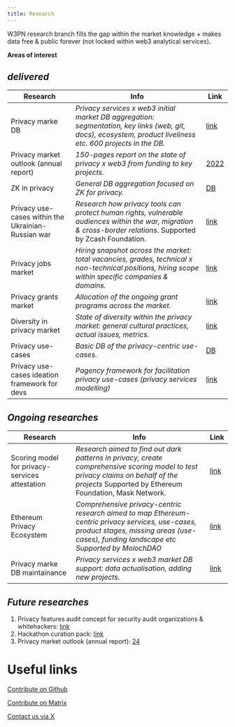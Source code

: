```yaml
---
title: Research
---
```


W3PN research branch fills the gap within the market knowledge + makes data free & public forever (not locked within web3 analytical services).

**Areas of interest**

## _delivered_

| Research | Info | Link |
| ------------- | ------------- | ------------- |
| Privacy marke DB | _Privacy services x web3 initial market DB aggregation: segmentation, key links (web, git, docs), ecosystem, product liveliness etc. 600 projects in the DB._ | [link](https://github.com/web3privacy/web3privacy) |
| Privacy market outlook (annual report) | _150-pages report on the state of privacy x web3 from funding to key projects._ | [2022](https://github.com/web3privacy/web3privacy/tree/main/Market%20overview) |
|  ZK in privacy | _General DB aggregation focused on ZK for privacy._ |  [DB](https://github.com/web3privacy/web3privacy/tree/main/ZKprivacylandscape) |
| Privacy use-cases within the Ukrainian-Russian war | _Research how privacy tools can protect human rights, vulnerable audiences within the war, migration & cross-border relations._ Supported by Zcash Foundation. | [link](https://forum.zcashcommunity.com/t/privacy-services-from-zcash-to-status-usage-within-the-ukrainian-russian-war-research/43940?u=aquietinvestor) |
| Privacy jobs market | _Hiring snapshot across the market: total vacancies, grades, technical x non-technical positions, hiring scope within specific companies & domains._ | [link](https://docs.google.com/spreadsheets/d/1dN6bIWyOh01Dl-y1iZh-1TASZxKUefD098BUALcnUb8/edit?usp=sharing) |
| Privacy grants market | _Allocation of the ongoing grant programs across the market._ | [link](https://docs.google.com/spreadsheets/d/1dN6bIWyOh01Dl-y1iZh-1TASZxKUefD098BUALcnUb8/edit?usp=sharing) |
| Diversity in privacy market | _State of diversity within the privacy market: general cultural practices, actual issues, metrics._ | [link](https://medium.com/@Svyazniy/diversity-in-the-web3-privacy-market-outlook-1a7ccefc872) |
| Privacy use-cases | _Basic DB of the privacy-centric use-cases._ | [DB](https://github.com/Msiusko/web3privacy/blob/main/Use-cases.md) |
| Privacy use-cases ideation framework for devs | _Pagency framework for facilitation privacy use-cases (privacy services modelling)_ | [link](https://github.com/web3privacy/web3privacy/tree/main/Pagency) |

## _Ongoing researches_
| Research | Info | Link |
| ------------- | ------------- | ------------- |
| Scoring model for privacy-services attestation | _Research aimed to find out dark patterns in privacy, create comprehensive scoring model to test privacy claims on behalf of the projects_ Supported by Ethereum Foundation, Mask Network. | [link](https://github.com/web3privacy/explorer/blob/main/Research.md#scoring-model) |
| Ethereum Privacy Ecosystem | _Comprehensive privacy-centric research aimed to map Ethereum-centric privacy services, use-cases, product stages, missing areas (use-cases), funding landscape etc_ _Supported by MolochDAO_ | [link](https://docs.web3privacy.info/research/ethereum-privacy-ecosystem) |
| Privacy marke DB maintainance | _Privacy services x web3 market DB support: data actualisation, adding new projects._ | [link](https://github.com/web3privacy/web3privacy) |

## _Future researches_
1. Privacy features audit concept for security audit organizations & whitehackers: [link](https://github.com/orgs/web3privacy/projects/11/views/1?pane=issue&itemId=54620227)
2. Hackathon curation pack: [link](https://github.com/orgs/web3privacy/projects/11/views/1?pane=issue&itemId=54409761)
3. Privacy market outlook (annual report): [24](https://github.com/orgs/web3privacy/projects/11/views/1?pane=issue&itemId=54411368)

# Useful links
[Contribute on Github](https://github.com/orgs/web3privacy/projects/11/views/1)

[Contribute on Matrix](https://matrix.to/#/#web3privacy:matrix.org)

[Contact us via X](https://twitter.com/web3privacy)
